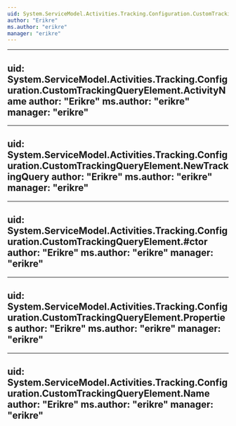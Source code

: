 ```yaml
---
uid: System.ServiceModel.Activities.Tracking.Configuration.CustomTrackingQueryElement
author: "Erikre"
ms.author: "erikre"
manager: "erikre"
---
```


---
uid: System.ServiceModel.Activities.Tracking.Configuration.CustomTrackingQueryElement.ActivityName
author: "Erikre"
ms.author: "erikre"
manager: "erikre"
---

---
uid: System.ServiceModel.Activities.Tracking.Configuration.CustomTrackingQueryElement.NewTrackingQuery
author: "Erikre"
ms.author: "erikre"
manager: "erikre"
---

---
uid: System.ServiceModel.Activities.Tracking.Configuration.CustomTrackingQueryElement.#ctor
author: "Erikre"
ms.author: "erikre"
manager: "erikre"
---

---
uid: System.ServiceModel.Activities.Tracking.Configuration.CustomTrackingQueryElement.Properties
author: "Erikre"
ms.author: "erikre"
manager: "erikre"
---

---
uid: System.ServiceModel.Activities.Tracking.Configuration.CustomTrackingQueryElement.Name
author: "Erikre"
ms.author: "erikre"
manager: "erikre"
---
